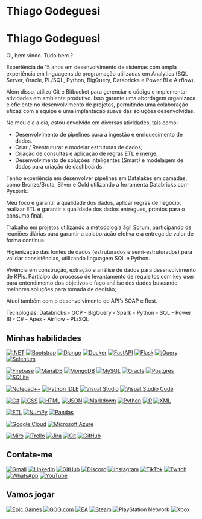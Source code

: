 # Thiago Godeguesi
# Thiago Godeguesi

Oi, bem vindo. Tudo bem ?

Experiência de 15 anos em desenvolvimento de sistemas com ampla experiência em linguagens de programação utilizadas em Analytics (SQL Server, Oracle, PL/SQL, Python, BigQuery, Databricks e Power BI e Airflow).

Além disso, utilizo Git e Bitbucket para gerenciar o código e implementar atividades em ambiente produtivo. Isso garante uma abordagem organizada e eficiente no desenvolvimento de projetos, permitindo uma colaboração eficaz com a equipe e uma implantação suave das soluções desenvolvidas.

No meu dia a dia, estou envolvido em diversas atividades, tais como:

* Desenvolvimento de pipelines para a ingestão e enriquecimento de dados.
* Criar / Reestruturar e modelar estruturas de dados;
* Criação de consultas e aplicação de regras ETL e merge.
* Desenvolvimento de soluções inteligentes (Smart) e modelagem de dados para criação de dashboards.

Tenho experiência em desenvolver pipelines em Datalakes em camadas, como Bronze/Bruta, Silver e Gold utilizando a ferramenta Databricks com Pyspark. 

Meu foco é garantir a qualidade dos dados, aplicar regras de negócio, realizar ETL e garantir a qualidade dos dados entregues, prontos para o consumo final.

Trabalho em projetos utilizando a metodologia ágil Scrum, participando de reuniões diárias para garantir a colaboração efetiva e a entrega de valor de forma contínua.

Higienização das fontes de dados (estruturados e semi-estruturados) para validar consistências, utilizando linguagem SQL e Python.

Vivência em construção, extração e análise de dados para desenvolvimento de KPIs.
Participo do processo de levantamento de requisitos com key user para entendimento dos objetivos e faço análise dos dados buscando melhores soluções para tomada de decisão;

Atuei também com o desenvolvimento de API’s SOAP e Rest.

Tecnologias: Databricks - GCP - BigQuery - Spark - Python - SQL - Power BI - C# - Apex - Airflow - PL/SQL


## Minhas habilidades

[![.NET](https://img.shields.io/badge/.NET-512BD4?logo=dotnet&logoColor=fff)](#)
[![Bootstrap](https://img.shields.io/badge/Bootstrap-7952B3?logo=bootstrap&logoColor=fff)](#)
[![Django](https://img.shields.io/badge/Django-%23092E20.svg?logo=django&logoColor=white)](#)
[![Docker](https://img.shields.io/badge/Docker-2496ED?logo=docker&logoColor=fff)](#)
[![FastAPI](https://img.shields.io/badge/FastAPI-009485.svg?logo=fastapi&logoColor=white)](#)
[![Flask](https://img.shields.io/badge/Flask-000?logo=flask&logoColor=fff)](#)
[![jQuery](https://img.shields.io/badge/jQuery-0769AD?logo=jquery&logoColor=fff)](#)
[![Selenium](https://img.shields.io/badge/Selenium-43B02A?logo=selenium&logoColor=fff)](#)


[![Firebase](https://img.shields.io/badge/Firebase-039BE5?logo=Firebase&logoColor=white)](#)
[![MariaDB](https://img.shields.io/badge/MariaDB-003545?logo=mariadb&logoColor=white)](#)
[![MongoDB](https://img.shields.io/badge/MongoDB-%234ea94b.svg?logo=mongodb&logoColor=white)](#)
[![MySQL](https://img.shields.io/badge/MySQL-4479A1?logo=mysql&logoColor=fff)](#)
[![Oracle](https://custom-icon-badges.demolab.com/badge/Oracle-F80000?logo=oracle&logoColor=fff)](#)
[![Postgres](https://img.shields.io/badge/Postgres-%23316192.svg?logo=postgresql&logoColor=white)](#)
[![SQLite](https://img.shields.io/badge/SQLite-%2307405e.svg?logo=sqlite&logoColor=white)](#)

[![Notepad++](https://img.shields.io/badge/Notepad++-90E59A.svg?&logo=notepad%2b%2b&logoColor=black)](#)
[![Python IDLE](https://img.shields.io/badge/Python%20IDLE-3776AB?logo=python&logoColor=fff)](#)
[![Visual Studio](https://custom-icon-badges.demolab.com/badge/Visual%20Studio-5C2D91.svg?&logo=visual-studio&logoColor=white)](#)
[![Visual Studio Code](https://custom-icon-badges.demolab.com/badge/Visual%20Studio%20Code-0078d7.svg?logo=vsc&logoColor=white)](#)


[![C#](https://custom-icon-badges.demolab.com/badge/C%23-%23239120.svg?logo=cshrp&logoColor=white)](#)
[![CSS](https://img.shields.io/badge/CSS-1572B6?logo=css3&logoColor=fff)](#)
[![HTML](https://img.shields.io/badge/HTML-%23E34F26.svg?logo=html5&logoColor=white)](#)
[![JSON](https://img.shields.io/badge/JSON-000?logo=json&logoColor=fff)](#)
[![Markdown](https://img.shields.io/badge/Markdown-%23000000.svg?logo=markdown&logoColor=white)](#)
[![Python](https://img.shields.io/badge/Python-3776AB?logo=python&logoColor=fff)](#)
[![R](https://img.shields.io/badge/R-%23276DC3.svg?logo=r&logoColor=white)](#)
[![XML](https://img.shields.io/badge/XML-767C52?logo=xml&logoColor=fff)](#)


[![ETL](https://custom-icon-badges.demolab.com/badge/ETL-9370DB?logo=etl-logo&logoColor=fff)](#)
[![NumPy](https://img.shields.io/badge/NumPy-4DABCF?logo=numpy&logoColor=fff)](#)
[![Pandas](https://img.shields.io/badge/Pandas-150458?logo=pandas&logoColor=fff)](#)


[![Google Cloud](https://img.shields.io/badge/Google%20Cloud-%234285F4.svg?logo=google-cloud&logoColor=white)](#)
[![Microsoft Azure](https://custom-icon-badges.demolab.com/badge/Microsoft%20Azure-0089D6?logo=msazure&logoColor=white)](#)


[![Miro](https://img.shields.io/badge/Miro-050038?logo=miro&logoColor=fff)](#)
[![Trello](https://img.shields.io/badge/Trello-0052CC?logo=trello&logoColor=fff)](#)
[![Jira](https://img.shields.io/badge/Jira-0052CC?logo=jira&logoColor=fff)](#)
[![Git](https://img.shields.io/badge/Git-000?style=for-the-badge&logo=git&logoColor=E94D5F)](https://git-scm.com/doc)
[![GitHub](https://img.shields.io/badge/GitHub-000?style=for-the-badge&logo=github&logoColor=30A3DC)](https://docs.github.com/)

## Contate-me

[![Gmail](https://img.shields.io/badge/Gmail-D14836?logo=gmail&logoColor=white)](mailto:thiagogodeguesi@gmail.com)
[![LinkedIn](https://custom-icon-badges.demolab.com/badge/LinkedIn-0A66C2?logo=linkedin-white&logoColor=fff)](https://www.linkedin.com/in/thiagogodeguesi)
[![GitHub](https://img.shields.io/badge/GitHub-%23121011.svg?logo=github&logoColor=white)](https://github.com/thiagogodeguesi)
[![Discord](https://img.shields.io/badge/Discord-%235865F2.svg?&logo=discord&logoColor=white)](https://discord.gg/WGzCWry5D9)
[![Instagram](https://img.shields.io/badge/Instagram-%23E4405F.svg?logo=Instagram&logoColor=white)](https://www.instagram.com/thiagogodeguesi/)
[![TikTok](https://img.shields.io/badge/TikTok-black?logo=tiktok&logoColor=white)](https://www.tiktok.com/@thiagogodeguesi)
[![Twitch](https://img.shields.io/badge/Twitch-%239146FF.svg?logo=Twitch&logoColor=white)](https://www.twitch.tv/godega)
[![WhatsApp](https://img.shields.io/badge/WhatsApp-25D366?logo=whatsapp&logoColor=white)](https://api.whatsapp.com/send/?phone=5583981330155)
[![YouTube](https://img.shields.io/badge/YouTube-%23FF0000.svg?logo=YouTube&logoColor=white)](https://www.youtube.com/@GodegaPlay)

## Vamos jogar

[![Epic Games](https://img.shields.io/badge/Epic%20Games-%23313131.svg?logo=epicgames&logoColor=white)](#)
[![GOG.com](https://img.shields.io/badge/GOG.com-86328A?logo=gogdotcom&logoColor=fff)](#)
[![EA](https://img.shields.io/badge/EA-%23000000.svg?logo=ea&logoColor=white)](#)
[![Steam](https://img.shields.io/badge/Steam-%23000000.svg?logo=steam&logoColor=white)](#)
![PlayStation Network](https://img.shields.io/badge/PSN-%230070D1.svg?logo=Playstation&logoColor=white)
![Xbox](https://img.shields.io/badge/xbox-%23107C10.svg?xbox&logoColor=white)
